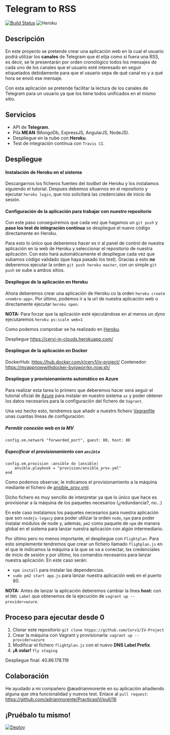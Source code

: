 # **Telegram to RSS**
[![Build Status](https://travis-ci.org/Cerv1/IV-Project.svg?branch=master)](https://travis-ci.org/Cerv1/IV-Project)
![Heroku](http://heroku-badge.herokuapp.com/?app=angularjs-crypto&style=flat&svg=1)

## Descripción

En este proyecto se pretende crear una aplicación web en la cual el usuario podrá utilizar los **canales** de Telegram que él elija como si fuera una RSS, es decir, se le presentarán por orden cronológico todos los mensajes de cada uno de los canales que el usuario esté interesado en seguir etiquetados debidamente para que el usuario sepa de qué canal es y a qué hora se envió ese mensaje.

Con esta aplicación se pretende facilitar la lectura de los canales de Telegram para un usuario ya que los tiene todos unificados en el mismo sitio.

## Servicios

* API de **Telegram**.
* Pila **MEAN** (MongoDb, ExpressJS, AngularJS, NodeJS).
* Despliegue en la nube con **Heroku**.
* Test de integración contínua con `Travis CI`.

## Despliegue

#### Instalación de **Heroku** en el sistema
Descargarnos los ficheros fuentes del *toolbet* de Heroku y los instalamos siguiendo el tutorial. Despues debemos situarnos en el repositorio y ejecutar `heroku login`, que nos solicitará las credenciales de inicio de sesión.

#### Configuración de la aplicación para trabajar con nuestro repositorio
Con este paso conseguiremos que cada vez que hagamos un `git push` y **pase los test de integración contínua** se despliegue el nuevo código directamente en Heroku.

Para esto lo único que deberemos hacer es ir al panel de control de nuestra aplicación en la web de Heroku y seleccionar el repositorio de nuestra aplicación. Con esto hará automáticamente el despliegue cada vez que subamos código validado (que haya pasado los test). Gracias a esto **no** deberemos ejecutar la orden `git push heroku master`, con un simple `git push` se sube a ambos sitios.

#### Despliegue de la aplicación en Heroku
Ahora deberemos crear una aplicación de Heroku co la orden `heroku create <nombre-app>`. Por último, podemos ir a la url de nuestra aplicación web o directamente ejecutar `heroku open`.

**NOTA:** Para forzar que la aplicación esté ejecutándose en al menos un *dyno* ejecutaremos `heroku ps:scale web=1`


Como podemos comprobar se ha realizado en [Heroku](https://www.heroku.com/).

Despliegue https://cervi-in-clouds.herokuapp.com/

#### Despliegue de la aplicación en Docker

DockerHub: https://hub.docker.com/r/cerv1/iv-project/
Contenedor: https://myappnowwithdocker-byjgworrkn.now.sh/

#### Despliegue y provisionamiento automático en Azure

Para realizar esta tarea lo primero que deberemos hacer será seguir el tutorial oficial de [Azure](https://github.com/Azure/azure-cli) para instalar en nuestro sistema `az` y poder obtener los datos necesarios para la configuración del fichero de `Vagrant`.

Una vez hecho esto, tendremos que añadir a nuestro fichero [Vagranfile](https://github.com/Cerv1/IV-Project/blob/master/Vagrantfile) unas cuantas líneas de configuración:

##### Permitir conexión web en la MV
`config.vm.network "forwarded_port", guest: 80, host: 80`

##### Especificar el provisionamiento con `ansible`

    config.vm.provision :ansible do |ansible|
        ansible.playbook = "provision/ansible_prov.yml"
    end

Como podemos observar, le indicamos el provisionamiento a la máquina mediante el fichero de [ansible_prov.yml](https://github.com/Cerv1/IV-Project/blob/master/provision/ansible_prov.yml).

Dicho fichero es muy sencillo de interpretar ya que lo único que hace es provisionar a la máquina de los paquetes necesarios (¿redundancia?, no...)

En este caso instalamos los paquetes necesarios para nuestra aplicación que son `nodejs-legacy` para poder utilizar la orden `node`, `npm` para poder instalar módulos de node y, además, `pm2` como paquete de `npm` de manera global en el sistema para lanzar nuestra aplicación con algún intermediario.

Por último pero no menos importante, el despliegue con `Flightplan`. Para esto simplemente tendremos que crear un fichero llamado `flighplan.js` en el que le indicamos la máquina a la que se va a conectar, las credenciales de inicio de sesión y por último, los comandos necesarios para lanzar nuestra aplicación. En este caso serán:
- `npm install` para instalar las dependencias.
- `sudo pm2 start app.js` para lanzar nuestra aplicación web en el puerto 80.

**NOTA:** Antes de lanzar la aplicación deberemos cambiar la línea **host:** con el `DNS Label` que obtenemos de la ejecución de `vagrant up --provider=azure`.

## Proceso para ejecutar desde 0

1. Clonar este repositorio `git clone htpps://github.com/Cerv1/IV-Project`
2. Crear la máquina con Vagrant y provisionarla: `vagrant up --provider=azure`
3. Modificar el fichero `flightplan.js` con el nuevo **DNS Label Prefix**.
4. **¡A volar!** `fly staging`


Despliegue final: 40.86.178.119


## Colaboración
He ayudado a mi compañero @æadrianmorente en su aplicación añadiendo alguna que otra funcionalidad y nuevos test. Enlace al `pull request`: https://github.com/adrianmorente/PracticasIV/pull/16

## ¡Pruébalo tu mismo!

[![Deploy](https://www.herokucdn.com/deploy/button.svg)](https://heroku.com/deploy?template=https://github.com/Cerv1/IV-Project)
